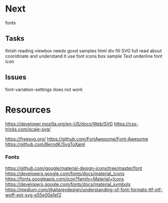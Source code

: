 ﻿
# Next
fonts


## Tasks
finish reading
viewbox needs good samples
html div fill SVG full
read about cooridinate and understand it
use font icons
box sample
	Text
	underline
	font icon

## Issues
font-variation-settings does not work


# Resources
https://developer.mozilla.org/en-US/docs/Web/SVG
https://css-tricks.com/scale-svg/

https://freesvg.org/
https://github.com/FortAwesome/Font-Awesome
https://github.com/BerndK/SvgToXaml

### Fonts
https://github.com/google/material-design-icons/tree/master/font
https://developers.google.com/fonts/docs/material_icons
https://fonts.googleapis.com/icon?family=Material+Icons
https://developers.google.com/fonts/docs/material_symbols
https://medium.com/@aitareydesign/understanding-of-font-formats-ttf-otf-woff-eot-svg-e55e00a1ef2